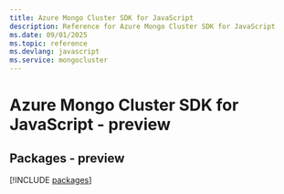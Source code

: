 ```yaml
---
title: Azure Mongo Cluster SDK for JavaScript
description: Reference for Azure Mongo Cluster SDK for JavaScript
ms.date: 09/01/2025
ms.topic: reference
ms.devlang: javascript
ms.service: mongocluster
---
```

# Azure Mongo Cluster SDK for JavaScript - preview
## Packages - preview
[!INCLUDE [packages](mongo-cluster-index.md)]